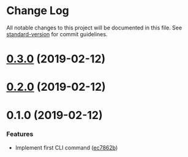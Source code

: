 # Change Log

All notable changes to this project will be documented in this file. See [standard-version](https://github.com/conventional-changelog/standard-version) for commit guidelines.

<a name="0.3.0"></a>
# [0.3.0](https://github.com/potato4d/create-nuxt-module/compare/v0.2.0...v0.3.0) (2019-02-12)



<a name="0.2.0"></a>
# [0.2.0](https://github.com/potato4d/create-nuxt-module/compare/v0.1.0...v0.2.0) (2019-02-12)



<a name="0.1.0"></a>
# 0.1.0 (2019-02-12)


### Features

* Implement first CLI command ([ec7862b](https://github.com/potato4d/create-nuxt-module/commit/ec7862b))
